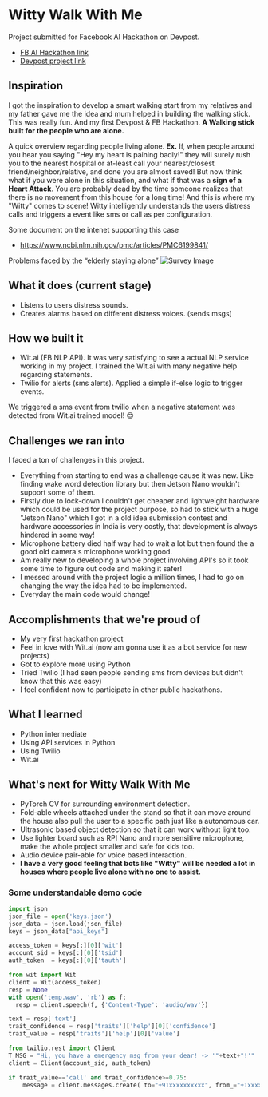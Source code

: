 # Witty Walk With Me
Project submitted for Facebook AI Hackathon on Devpost.
- [FB AI Hackathon link](https://fbai2.devpost.com/)
- [Devpost project link](https://devpost.com/software/witty-walk-with-me)

## Inspiration
I got the inspiration to develop a smart walking start from my relatives and my father gave me the idea and mum helped in building the walking stick. This was really fun. And my first Devpost & FB Hackathon. 
**A Walking stick built for the people who are alone.**

A quick overview regarding people living alone.
**Ex.** If, when people around you hear you saying "Hey my heart is paining badly!" they will surely rush you to the nearest hospital or at-least call your nearest/closest friend/neighbor/relative, and done you are almost saved!
But now think what if you were alone in this situation, and what if that was a **sign of a Heart Attack**. You are probably dead by the time someone realizes that there is no movement from this house for a long time!
And this is where my "Witty" comes to scene! Witty intelligently understands the users distress calls and triggers a event like sms or call as per configuration.

Some document on the intenet supporting this case
- https://www.ncbi.nlm.nih.gov/pmc/articles/PMC6199841/

Problems faced by the “elderly staying alone”
![Survey Image](https://www.ncbi.nlm.nih.gov/pmc/articles/PMC6199841/bin/IJPC-24-465-g004.jpg)

## What it does (current stage)
- Listens to users distress sounds.
- Creates alarms based on different distress voices. (sends msgs)

## How we built it
- Wit.ai (FB NLP API). It was very satisfying to see a actual NLP service working in my project. I trained the Wit.ai with many negative help regarding statements.
- Twilio for alerts (sms alerts). Applied a simple if-else logic to trigger events.

We triggered a sms event from twilio when a negative statement was detected from Wit.ai trained model! 😍

## Challenges we ran into
I faced a ton of challenges in this project.
- Everything from starting to end was a challenge cause it was new. Like finding wake word detection library but then Jetson Nano wouldn't support some of them.
- Firstly due to lock-down I couldn't get cheaper and lightweight hardware which could be used for the project purpose, so had to stick with a huge "Jetson Nano" which I got in a old idea submission contest and hardware accessories in India is very costly, that development is always hindered in some way!
- Microphone battery died half way had to wait a lot but then found the a good old camera's microphone working good.
- Am really new to developing a whole project involving API's so it took some time to figure out code and making it safer!
- I messed around with the project logic a million times, I had to go on changing the way the idea had to be implemented.
- Everyday the main code would change!

## Accomplishments that we're proud of
- My very first hackathon project
- Feel in love with Wit.ai (now am gonna use it as a bot service for new projects)
- Got to explore more using Python
- Tried Twilio (I had seen people sending sms from devices but didn't know that this was easy)
- I feel confident now to participate in other public hackathons.

## What I learned
- Python intermediate
- Using API services in Python
- Using Twilio
- Wit.ai

## What's next for Witty Walk With Me
- PyTorch CV for surrounding environment detection.
- Fold-able wheels attached under the stand so that it can move around the house also pull the user to a specific path just like a autonomous car.
- Ultrasonic based object detection so that it can work without light too.
- Use lighter board such as RPI Nano and more sensitive microphone, make the whole project smaller and safe for kids too.
- Audio device pair-able for voice based interaction.
- **I have a very good feeling that bots like "Witty" will be needed a lot in houses where people live alone with no one to assist.**


### Some understandable demo code
```python
import json
json_file = open('keys.json')
json_data = json.load(json_file)
keys = json_data["api_keys"]

access_token = keys[:][0]['wit']
account_sid = keys[:][0]['tsid']
auth_token  = keys[:][0]['tauth']

from wit import Wit
client = Wit(access_token)
resp = None
with open('temp.wav', 'rb') as f:
  resp = client.speech(f, {'Content-Type': 'audio/wav'})

text = resp['text']
trait_confidence = resp['traits']['help'][0]['confidence']
trait_value = resp['traits']['help'][0]['value']

from twilio.rest import Client
T_MSG = "Hi, you have a emergency msg from your dear! -> '"+text+"!'"
client = Client(account_sid, auth_token)

if trait_value=='call' and trait_confidence>=0.75:
    message = client.messages.create( to="+91xxxxxxxxxx", from_="+1xxxxxxxxxx", body=T_MSG)
```
